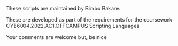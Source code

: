 These scripts are maintained by Bimbo Bakare.

These are developed as part of the requirements for the coursework CYB6004.2022.AC1.OFFCAMPUS Scripting Languages

Your comments are welcome but, be nice

